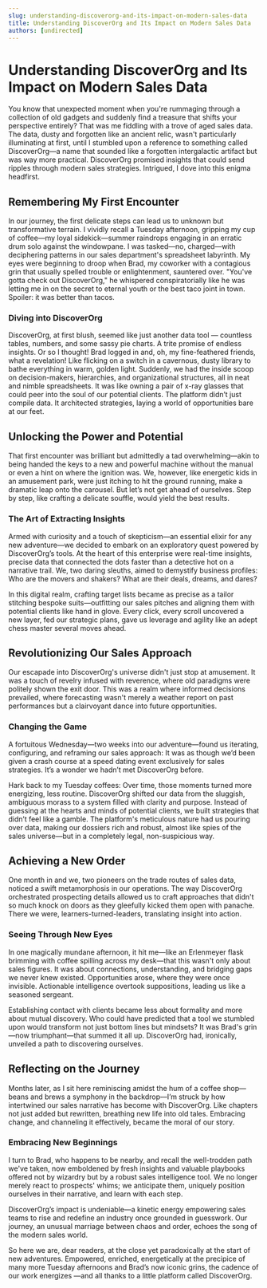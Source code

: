```yaml
---
slug: understanding-discoverorg-and-its-impact-on-modern-sales-data
title: Understanding DiscoverOrg and Its Impact on Modern Sales Data
authors: [undirected]
---
```



# Understanding DiscoverOrg and Its Impact on Modern Sales Data

You know that unexpected moment when you're rummaging through a collection of old gadgets and suddenly find a treasure that shifts your perspective entirely? That was me fiddling with a trove of aged sales data. The data, dusty and forgotten like an ancient relic, wasn't particularly illuminating at first, until I stumbled upon a reference to something called DiscoverOrg—a name that sounded like a forgotten intergalactic artifact but was way more practical. DiscoverOrg promised insights that could send ripples through modern sales strategies. Intrigued, I dove into this enigma headfirst.

## Remembering My First Encounter

In our journey, the first delicate steps can lead us to unknown but transformative terrain. I vividly recall a Tuesday afternoon, gripping my cup of coffee—my loyal sidekick—summer raindrops engaging in an erratic drum solo against the windowpane. I was tasked—no, charged—with deciphering patterns in our sales department's spreadsheet labyrinth. My eyes were beginning to droop when Brad, my coworker with a contagious grin that usually spelled trouble or enlightenment, sauntered over. "You've gotta check out DiscoverOrg," he whispered conspiratorially like he was letting me in on the secret to eternal youth or the best taco joint in town. Spoiler: it was better than tacos.

### Diving into DiscoverOrg

DiscoverOrg, at first blush, seemed like just another data tool — countless tables, numbers, and some sassy pie charts. A trite promise of endless insights. Or so I thought! Brad logged in and, oh, my fine-feathered friends, what a revelation! Like flicking on a switch in a cavernous, dusty library to bathe everything in warm, golden light. Suddenly, we had the inside scoop on decision-makers, hierarchies, and organizational structures, all in neat and nimble spreadsheets. It was like owning a pair of x-ray glasses that could peer into the soul of our potential clients. The platform didn’t just compile data. It architected strategies, laying a world of opportunities bare at our feet.

## Unlocking the Power and Potential

That first encounter was brilliant but admittedly a tad overwhelming—akin to being handed the keys to a new and powerful machine without the manual or even a hint on where the ignition was. We, however, like energetic kids in an amusement park, were just itching to hit the ground running, make a dramatic leap onto the carousel. But let’s not get ahead of ourselves. Step by step, like crafting a delicate souffle, would yield the best results.

### The Art of Extracting Insights

Armed with curiosity and a touch of skepticism—an essential elixir for any new adventure—we decided to embark on an exploratory quest powered by DiscoverOrg’s tools. At the heart of this enterprise were real-time insights, precise data that connected the dots faster than a detective hot on a narrative trail. We, two daring sleuths, aimed to demystify business profiles: Who are the movers and shakers? What are their deals, dreams, and dares? 

In this digital realm, crafting target lists became as precise as a tailor stitching bespoke suits—outfitting our sales pitches and aligning them with potential clients like hand in glove. Every click, every scroll uncovered a new layer, fed our strategic plans, gave us leverage and agility like an adept chess master several moves ahead.

## Revolutionizing Our Sales Approach

Our escapade into DiscoverOrg's universe didn't just stop at amusement. It was a touch of revelry infused with reverence, where old paradigms were politely shown the exit door. This was a realm where informed decisions prevailed, where forecasting wasn't merely a weather report on past performances but a clairvoyant dance into future opportunities.

### Changing the Game

A fortuitous Wednesday—two weeks into our adventure—found us iterating, configuring, and reframing our sales approach: It was as though we’d been given a crash course at a speed dating event exclusively for sales strategies. It’s a wonder we hadn’t met DiscoverOrg before. 

Hark back to my Tuesday coffees: Over time, those moments turned more energizing, less routine. DiscoverOrg shifted our data from the sluggish, ambiguous morass to a system filled with clarity and purpose. Instead of guessing at the hearts and minds of potential clients, we built strategies that didn’t feel like a gamble. The platform's meticulous nature had us pouring over data, making our dossiers rich and robust, almost like spies of the sales universe—but in a completely legal, non-suspicious way.

## Achieving a New Order

One month in and we, two pioneers on the trade routes of sales data, noticed a swift metamorphosis in our operations. The way DiscoverOrg orchestrated prospecting details allowed us to craft approaches that didn't so much knock on doors as they gleefully kicked them open with panache. There we were, learners-turned-leaders, translating insight into action. 

### Seeing Through New Eyes

In one magically mundane afternoon, it hit me—like an Erlenmeyer flask brimming with coffee spilling across my desk—that this wasn't only about sales figures. It was about connections, understanding, and bridging gaps we never knew existed. Opportunities arose, where they were once invisible. Actionable intelligence overtook suppositions, leading us like a seasoned sergeant. 

Establishing contact with clients became less about formality and more about mutual discovery. Who could have predicted that a tool we stumbled upon would transform not just bottom lines but mindsets? It was Brad's grin—now triumphant—that summed it all up. DiscoverOrg had, ironically, unveiled a path to discovering ourselves.

## Reflecting on the Journey

Months later, as I sit here reminiscing amidst the hum of a coffee shop—beans and brews a symphony in the backdrop—I’m struck by how intertwined our sales narrative has become with DiscoverOrg. Like chapters not just added but rewritten, breathing new life into old tales. Embracing change, and channeling it effectively, became the moral of our story.

### Embracing New Beginnings

I turn to Brad, who happens to be nearby, and recall the well-trodden path we've taken, now emboldened by fresh insights and valuable playbooks offered not by wizardry but by a robust sales intelligence tool. We no longer merely react to prospects' whims; we anticipate them, uniquely position ourselves in their narrative, and learn with each step.

DiscoverOrg’s impact is undeniable—a kinetic energy empowering sales teams to rise and redefine an industry once grounded in guesswork. Our journey, an unusual marriage between chaos and order, echoes the song of the modern sales world.

So here we are, dear readers, at the close yet paradoxically at the start of new adventures. Empowered, enriched, energetically at the precipice of many more Tuesday afternoons and Brad’s now iconic grins, the cadence of our work energizes —and all thanks to a little platform called DiscoverOrg.